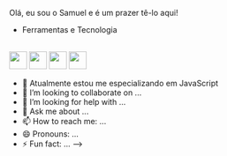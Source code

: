 Olá, eu sou o Samuel e é um prazer tê-lo aqui!

- Ferramentas e Tecnologia 
<br>
            <img height:="32px" width="32px" src="https://cdn.jsdelivr.net/gh/devicons/devicon/icons/javascript/javascript-original.svg"/> 
            <img height:="32px" width="32px" src="https://cdn.jsdelivr.net/gh/devicons/devicon/icons/html5/html5-original.svg" /> 
            <img height:="32px" width="32px" src="https://cdn.jsdelivr.net/gh/devicons/devicon/icons/css3/css3-original.svg" /> 
            <img height:="32px" width="32px" src="https://cdn.jsdelivr.net/gh/devicons/devicon/icons/react/react-original.svg" />
          
          
            
          

    
          


- 🌱 Atualmente estou me especializando em JavaScript
- 👯 I’m looking to collaborate on ...
- 🤔 I’m looking for help with ...
- 💬 Ask me about ...
- 📫 How to reach me: ...
- 😄 Pronouns: ...
- ⚡ Fun fact: ...
-->
